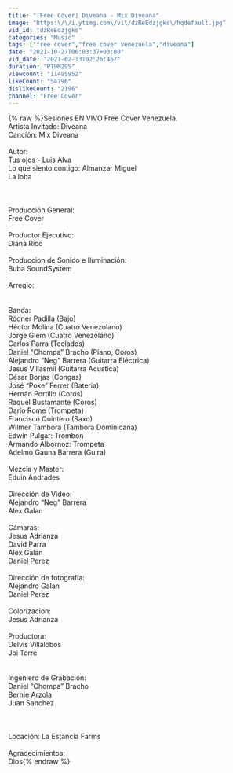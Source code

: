 ```yaml
---
title: "[Free Cover] Diveana - Mix Diveana"
image: "https:\/\/i.ytimg.com\/vi\/dzReEdzjgks\/hqdefault.jpg"
vid_id: "dzReEdzjgks"
categories: "Music"
tags: ["free cover","free cover venezuela","diveana"]
date: "2021-10-27T06:03:37+03:00"
vid_date: "2021-02-13T02:26:46Z"
duration: "PT9M29S"
viewcount: "11495952"
likeCount: "54796"
dislikeCount: "2196"
channel: "Free Cover"
---
```

{% raw %}Sesiones EN VIVO Free Cover Venezuela.<br />Artista Invitado: Diveana<br />Canción: Mix Diveana<br /><br />Autor: <br />Tus ojos - Luis Alva<br />Lo que siento contigo: Almanzar Miguel<br />La loba<br /><br /><br /><br />Producción General:<br />Free Cover<br /><br />Productor Ejecutivo:<br />Diana Rico<br /><br />Produccion de Sonido e Iluminación:<br />Buba SoundSystem<br /><br />Arreglo: <br /><br /><br />Banda:<br />Ródner Padilla (Bajo)<br />Héctor Molina (Cuatro Venezolano)<br />Jorge Glem (Cuatro Venezolano)<br />Carlos Parra (Teclados)<br />Daniel “Chompa” Bracho (Piano, Coros)<br />Alejandro “Neg” Barrera (Guitarra Eléctrica)<br />Jesus Villasmil (Guitarra Acustica)<br />César Borjas (Congas)<br />José “Poke” Ferrer (Bateria)<br />Hernán Portillo (Coros)<br />Raquel Bustamante (Coros)<br />Darío Rome (Trompeta)<br />Francisco Quintero (Saxo)<br />Wilmer Tambora (Tambora Dominicana)<br />Edwin Pulgar: Trombon<br />Armando Albornoz: Trompeta<br />Adelmo Gauna Barrera (Guira)<br /><br />Mezcla y Master: <br />Eduin Andrades <br /><br />Dirección de Video:<br />Alejandro “Neg” Barrera<br />Alex Galan<br /><br />Cámaras:<br />Jesus Adrianza<br />David Parra<br />Alex Galan<br />Daniel Perez<br /><br />Dirección de fotografía:<br />Alejandro Galan<br />Daniel Perez<br /><br />Colorizacion:<br />Jesus Adrianza<br /><br />Productora: <br />Delvis Villalobos<br />Joi Torre<br /><br /><br />Ingeniero de Grabación:<br />Daniel “Chompa” Bracho<br />Bernie Arzola<br />Juan Sanchez<br /><br /><br /><br />Locación: La Estancia Farms<br /><br />Agradecimientos:<br />Dios{% endraw %}

